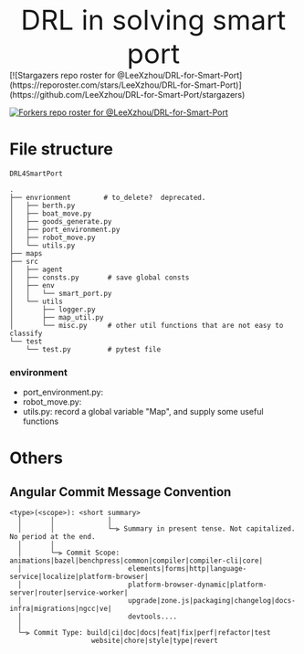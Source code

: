 <div align=center>
    <font size = 18>
DRL in solving smart port
    </font>
</div>
[![Stargazers repo roster for @LeeXzhou/DRL-for-Smart-Port](https://reporoster.com/stars/LeeXzhou/DRL-for-Smart-Port)](https://github.com/LeeXzhou/DRL-for-Smart-Port/stargazers)

[![Forkers repo roster for @LeeXzhou/DRL-for-Smart-Port](https://reporoster.com/forks/LeeXzhou/DRL-for-Smart-Port)](https://github.com/LeeXzhou/DRL-for-Smart-Port/network/members)

# File structure

```
DRL4SmartPort

.
├── envrionment        # to_delete?  deprecated.  
│   ├── berth.py
│   ├── boat_move.py
│   ├── goods_generate.py
│   ├── port_environment.py
│   ├── robot_move.py
│   └── utils.py
├── maps
├── src
│   ├── agent
│   ├── consts.py       # save global consts
│   ├── env
│   │   └── smart_port.py
│   └── utils
│       ├── logger.py   
│       ├── map_util.py
│       └── misc.py     # other util functions that are not easy to classify
└── test
    └── test.py         # pytest file
```

### environment

- port_environment.py: 
- robot_move.py: 
- utils.py: record a global variable "Map", and supply some useful functions



# Others

## Angular Commit Message Convention
```
<type>(<scope>): <short summary>
  │       │             │
  │       │             └─⫸ Summary in present tense. Not capitalized. No period at the end.
  │       │
  │       └─⫸ Commit Scope: animations|bazel|benchpress|common|compiler|compiler-cli|core|
  │                          elements|forms|http|language-service|localize|platform-browser|
  │                          platform-browser-dynamic|platform-server|router|service-worker|
  │                          upgrade|zone.js|packaging|changelog|docs-infra|migrations|ngcc|ve|
  │                          devtools....
  │
  └─⫸ Commit Type: build|ci|doc|docs|feat|fix|perf|refactor|test
                    website|chore|style|type|revert
```
